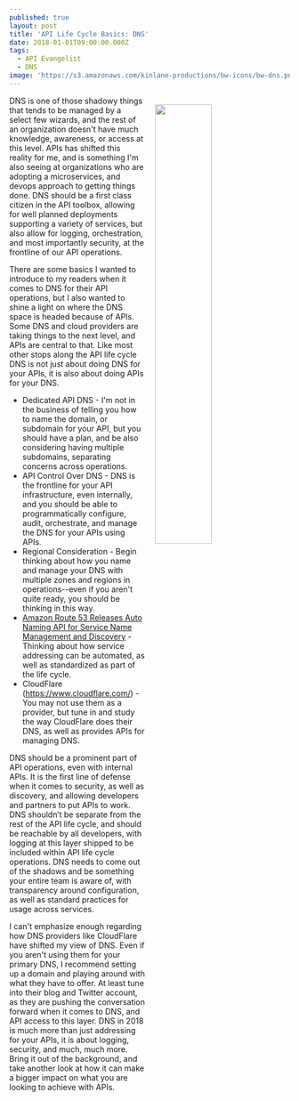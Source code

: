 ```yaml
---
published: true
layout: post
title: 'API Life Cycle Basics: DNS'
date: 2018-01-01T09:00:00.000Z
tags:
  - API Evangelist
  - DNS
image: 'https://s3.amazonaws.com/kinlane-productions/bw-icons/bw-dns.png'
---
```

<p><img src="https://s3.amazonaws.com/kinlane-productions/bw-icons/bw-dns.png" align="right" width="45%" style="padding: 15px;" /></p>DNS is one of those shadowy things that tends to be managed by a select few wizards, and the rest of an organization doesn't have much knowledge, awareness, or access at this level. APIs has shifted this reality for me, and is something I'm also seeing at organizations who are adopting a microservices, and devops approach to getting things done. DNS should be a first class citizen in the API toolbox, allowing for well planned deployments supporting a variety of services, but also allow for logging, orchestration, and most importantly security, at the frontline of our API operations.

There are some basics I wanted to introduce to my readers when it comes to DNS for their API operations, but I also wanted to shine a light on where the DNS space is headed because of APIs. Some DNS and cloud providers are taking things to the next level, and APIs are central to that. Like most other stops along the API life cycle DNS is not just about doing DNS for your APIs, it is also about doing APIs for your DNS.

- Dedicated API DNS - I'm not in the business of telling you how to name the domain, or subdomain for your API, but you should have a plan, and be also considering having multiple subdomains, separating concerns across operations.
- API Control Over DNS - DNS is the frontline for your API infrastructure, even internally, and you should be able to programmatically configure, audit, orchestrate, and manage the DNS for your APIs using APIs.
- Regional Consideration - Begin thinking about how you name and manage your DNS with multiple zones and regions in operations--even if you aren't quite ready, you should be thinking in this way.
- [Amazon Route 53 Releases Auto Naming API for Service Name Management and Discovery](https://aws.amazon.com/about-aws/whats-new/2017/12/amazon-route-53-releases-auto-naming-api-name-service-management/) - Thinking about how service addressing can be automated, as well as standardized as part of the life cycle.
- CloudFlare (https://www.cloudflare.com/) - You may not use them as a provider, but tune in and study the way CloudFlare does their DNS, as well as provides APIs for managing DNS.

DNS should be a prominent part of API operations, even with internal APIs. It is the first line of defense when it comes to security, as well as discovery, and allowing developers and partners to put APIs to work. DNS shouldn’t be separate from the rest of the API life cycle, and should be reachable by all developers, with logging at this layer shipped to be included within API life cycle operations. DNS needs to come out of the shadows and be something your entire team is aware of, with transparency around configuration, as well as standard practices for usage  across services.

I can't emphasize enough regarding how DNS providers like CloudFlare have shifted my view of DNS. Even if you aren't using them for your primary DNS, I recommend setting up a domain and playing around with what they have to offer. At least tune into their blog and Twitter account, as they are pushing the conversation forward when it comes to DNS, and API access to this layer. DNS in 2018 is much more than just addressing for your APIs, it is about logging, security, and much, much more. Bring it out of the background, and take another look at how it can make a bigger impact on what you are looking to achieve with APIs.